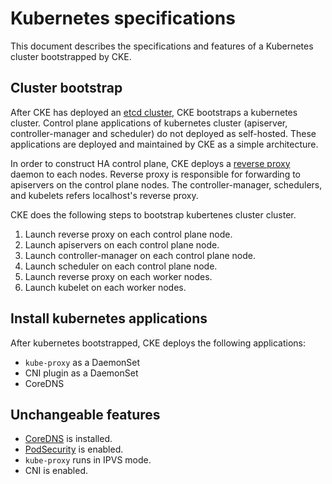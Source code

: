 Kubernetes specifications
=========================

This document describes the specifications and features of
a Kubernetes cluster bootstrapped by CKE.

Cluster bootstrap
-----------------

After CKE has deployed an [etcd cluster](etcd.md), CKE bootstraps a kubernetes cluster.
Control plane applications of kubernetes cluster (apiserver, controller-manager and scheduler)
do not deployed as self-hosted.
These applications are deployed and maintained by CKE as a simple architecture.

In order to construct HA control plane, CKE deploys a [reverse proxy][] daemon to each nodes.
Reverse proxy is responsible for forwarding to apiservers on the control plane nodes.
The controller-manager, schedulers, and kubelets refers localhost's reverse proxy.

CKE does the following steps to bootstrap kubertenes cluster cluster.

1. Launch reverse proxy on each control plane node.
1. Launch apiservers on each control plane node.
1. Launch controller-manager on each control plane node.
1. Launch scheduler on each control plane node.
1. Launch reverse proxy on each worker nodes.
1. Launch kubelet on each worker nodes.

Install kubernetes applications
-------------------------------

<!-- TODO -->

After kubernetes bootstrapped, CKE deploys the following applications:

- `kube-proxy` as a DaemonSet
- CNI plugin as a DaemonSet
- CoreDNS

Unchangeable features
---------------------

* [CoreDNS][] is installed.
* [PodSecurity][] is enabled.
* `kube-proxy` runs in IPVS mode.
* CNI is enabled.

[CoreDNS]: https://github.com/coredns/coredns
[PodSecurity]: https://kubernetes.io/docs/concepts/policy/pod-security-policy/
[RBAC]: https://kubernetes.io/docs/reference/access-authn-authz/rbac/
[Reverse Proxy]: https://github.com/cybozu-go/cke-tools/tree/master/cmd/rivers
